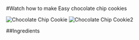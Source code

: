 #Watch how to make Easy chocolate chip cookies

![Chocolate Chip Cookie](https://assets.bonappetit.com/photos/5ca534485e96521ff23b382b/16:9/w_2560,c_limit/chocolate-chip-cookie.jpg)
![Chocolate Chip Cookie2](/chocolate-chip-cookie2)

##Ingredients

